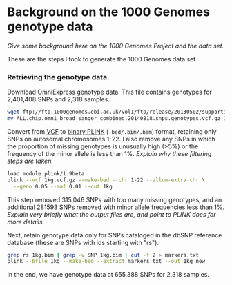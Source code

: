 # Background on the 1000 Genomes genotype data

*Give some background here on the 1000 Genomes Project and the data
set.*

These are the steps I took to generate the 1000 Genomes data set.

### Retrieving the genotype data.

Download OmniExpress genotype data. This file contains genotypes for
2,401,408 SNPs and 2,318 samples.

```bash
wget ftp://ftp.1000genomes.ebi.ac.uk/vol1/ftp/release/20130502/supporting/hd_genotype_chip/ALL.chip.omni_broad_sanger_combined.20140818.snps.genotypes.vcf.gz
mv ALL.chip.omni_broad_sanger_combined.20140818.snps.genotypes.vcf.gz 1kg.vcf.gz
```

Convert from [VCF](http://www.cog-genomics.org/plink2/formats#vcf) to
[binary PLINK](http://www.cog-genomics.org/plink2/input)
(`.bed/.bim/.bam`) format, retaining only SNPs on autosomal
chromosomes 1-22. I also remove any SNPs in which the proportion of
missing genotypes is unusually high (>5%) or the frequency of the minor
allele is less than 1%. *Explain why these filtering steps are taken.*

```bash
load module plink/1.9beta
plink --vcf 1kg.vcf.gz --make-bed --chr 1-22 --allow-extra-chr \
  --geno 0.05 --maf 0.01 --out 1kg
```

This step removed 315,046 SNPs with too many missing genotypes, and an
additional 281593 SNPs removed with minor allele frequencies less than
1%. *Explain very briefly what the output files are, and point to
PLINK docs for more details.*

Next, retain genotype data only for SNPs cataloged in the dbSNP
reference database (these are SNPs with ids starting with "rs").

```bash
grep rs 1kg.bim | grep -v SNP 1kg.bim | cut -f 2 > markers.txt
plink --bfile 1kg --make-bed --extract markers.txt --out 1kg_new
```

In the end, we have genotype data at 655,388 SNPs for 2,318 samples.
